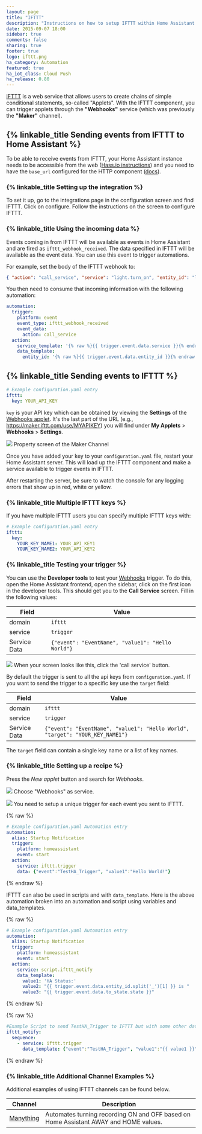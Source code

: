 ```yaml
---
layout: page
title: "IFTTT"
description: "Instructions on how to setup IFTTT within Home Assistant."
date: 2015-09-07 18:00
sidebar: true
comments: false
sharing: true
footer: true
logo: ifttt.png
ha_category: Automation
featured: true
ha_iot_class: Cloud Push
ha_release: 0.80
---
```


[IFTTT](https://ifttt.com) is a web service that allows users to create chains of simple conditional statements, so-called "Applets". With the IFTTT component, you can trigger applets through the **"Webhooks"** service (which was previously the **"Maker"** channel).

## {% linkable_title Sending events from IFTTT to Home Assistant %}

To be able to receive events from IFTTT, your Home Assistant instance needs to be accessible from the web ([Hass.io instructions](/addons/duckdns/)) and you need to have the `base_url` configured for the HTTP component ([docs](/components/http/#base_url)).

### {% linkable_title Setting up the integration %}

To set it up, go to the integrations page in the configuration screen and find IFTTT. Click on configure. Follow the instructions on the screen to configure IFTTT.

### {% linkable_title Using the incoming data %}

Events coming in from IFTTT will be available as events in Home Assistant and are fired as `ifttt_webhook_received`. The data specified in IFTTT will be available as the event data. You can use this event to trigger automations.

For example, set the body of the IFTTT webhook to:

```json
{ "action": "call_service", "service": "light.turn_on", "entity_id": "light.living_room" }
```

You then need to consume that incoming information with the following automation:

```yaml
automation:
  trigger:
    platform: event
    event_type: ifttt_webhook_received
    event_data:
      action: call_service
  action:
    service_template: '{% raw %}{{ trigger.event.data.service }}{% endraw %}'
    data_template:
      entity_id: '{% raw %}{{ trigger.event.data.entity_id }}{% endraw %}'
```

## {% linkable_title Sending events to IFTTT %}

```yaml
# Example configuration.yaml entry
ifttt:
  key: YOUR_API_KEY
```

`key` is your API key which can be obtained by viewing the **Settings** of the [Webhooks applet](https://ifttt.com/services/maker_webhooks/settings). It's the last part of the URL (e.g., https://maker.ifttt.com/use/MYAPIKEY) you will find under **My Applets** > **Webhooks** > **Settings**.


<p class='img'>
<img src='/images/components/ifttt/finding_key.png' />
Property screen of the Maker Channel
</p>

Once you have added your key to your `configuration.yaml` file, restart your Home Assistant server. This will load up the IFTTT component and make a service available to trigger events in IFTTT.

<p class='note'>
After restarting the server, be sure to watch the console for any logging errors that show up in red, white or yellow.
</p>

### {% linkable_title Multiple IFTTT keys %}

If you have multiple IFTTT users you can specify multiple IFTTT keys with:

```yaml
# Example configuration.yaml entry
ifttt:
  key: 
    YOUR_KEY_NAME1: YOUR_API_KEY1
    YOUR_KEY_NAME2: YOUR_API_KEY2
```


### {% linkable_title Testing your trigger %}

You can use the **Developer tools** to test your [Webhooks](https://ifttt.com/maker_webhooks) trigger. To do this, open the Home Assistant frontend, open the sidebar, click on the first icon in the developer tools. This should get you to the **Call Service** screen. Fill in the following values:

Field | Value
----- | -----
domain | `ifttt`
service | `trigger`
Service Data | `{"event": "EventName", "value1": "Hello World"}`

<p class='img'>
<img src='/images/components/ifttt/testing_service.png' />
When your screen looks like this, click the 'call service' button.
</p>

By default the trigger is sent to all the api keys from `configuration.yaml`. If you
want to send the trigger to a specific key use the `target` field:

Field | Value
----- | -----
domain | `ifttt`
service | `trigger`
Service Data | `{"event": "EventName", "value1": "Hello World", "target": "YOUR_KEY_NAME1"}`

The `target` field can contain a single key name or a list of key names.

### {% linkable_title Setting up a recipe %}

Press the *New applet* button and search for *Webhooks*.

<p class='img'>
<img src='/images/components/ifttt/setup_service.png' />
Choose "Webhooks" as service.
</p>

<p class='img'>
<img src='/images/components/ifttt/setup_trigger.png' />
You need to setup a unique trigger for each event you sent to IFTTT.
</p>

{% raw %}
```yaml
# Example configuration.yaml Automation entry
automation:
  alias: Startup Notification
  trigger:
    platform: homeassistant
    event: start
  action:
    service: ifttt.trigger
    data: {"event":"TestHA_Trigger", "value1":"Hello World!"}
```
{% endraw %}

IFTTT can also be used in scripts and with `data_template`.  Here is the above automation broken into an automation and script using variables and data_templates.

{% raw %}
```yaml
# Example configuration.yaml Automation entry
automation:
  alias: Startup Notification
  trigger:
    platform: homeassistant
    event: start
  action:
    service: script.ifttt_notify
    data_template:
      value1: 'HA Status:'
      value2: "{{ trigger.event.data.entity_id.split('_')[1] }} is "
      value3: "{{ trigger.event.data.to_state.state }}"
```
{% endraw %}

{% raw %}
```yaml
#Example Script to send TestHA_Trigger to IFTTT but with some other data (homeassistant UP).
ifttt_notify:
  sequence:
    - service: ifttt.trigger
      data_template: {"event":"TestHA_Trigger", "value1":"{{ value1 }}", "value2":"{{ value2 }}", "value3":"{{ value3 }}"}
```
{% endraw %}

### {% linkable_title Additional Channel Examples %}

Additional examples of using IFTTT channels can be found below.

Channel | Description
----- | -----
[Manything](/components/ifttt.manything/) | Automates turning recording ON and OFF based on Home Assistant AWAY and HOME values.
